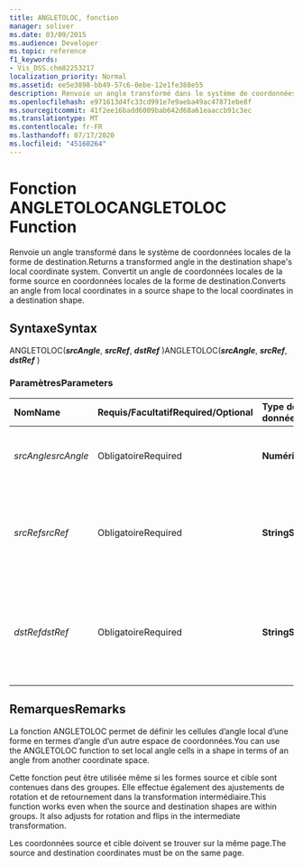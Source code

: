 ```yaml
---
title: ANGLETOLOC, fonction
manager: soliver
ms.date: 03/09/2015
ms.audience: Developer
ms.topic: reference
f1_keywords:
- Vis_DSS.chm82253217
localization_priority: Normal
ms.assetid: ee5e3898-bb49-57c6-0ebe-12e1fe388e55
description: Renvoie un angle transformé dans le système de coordonnées locales de la forme de destination. Convertit un angle de coordonnées locales de la forme source en coordonnées locales de la forme de destination.
ms.openlocfilehash: e971613d4fc33cd991e7e9aeba49ac47871ebe8f
ms.sourcegitcommit: 41f2ee16badd6009bab642d68a61eaaccb91c3ec
ms.translationtype: MT
ms.contentlocale: fr-FR
ms.lasthandoff: 07/17/2020
ms.locfileid: "45160264"
---
```

# <a name="angletoloc-function"></a><span data-ttu-id="4c27f-104">Fonction ANGLETOLOC</span><span class="sxs-lookup"><span data-stu-id="4c27f-104">ANGLETOLOC Function</span></span>

<span data-ttu-id="4c27f-105">Renvoie un angle transformé dans le système de coordonnées locales de la forme de destination.</span><span class="sxs-lookup"><span data-stu-id="4c27f-105">Returns a transformed angle in the destination shape's local coordinate system.</span></span> <span data-ttu-id="4c27f-106">Convertit un angle de coordonnées locales de la forme source en coordonnées locales de la forme de destination.</span><span class="sxs-lookup"><span data-stu-id="4c27f-106">Converts an angle from local coordinates in a source shape to the local coordinates in a destination shape.</span></span> 
  
## <a name="syntax"></a><span data-ttu-id="4c27f-107">Syntaxe</span><span class="sxs-lookup"><span data-stu-id="4c27f-107">Syntax</span></span>

<span data-ttu-id="4c27f-108">ANGLETOLOC(***srcAngle***, ***srcRef***, ***dstRef*** )</span><span class="sxs-lookup"><span data-stu-id="4c27f-108">ANGLETOLOC(***srcAngle***, ***srcRef***, ***dstRef*** )</span></span> 
  
### <a name="parameters"></a><span data-ttu-id="4c27f-109">Paramètres</span><span class="sxs-lookup"><span data-stu-id="4c27f-109">Parameters</span></span>

|<span data-ttu-id="4c27f-110">**Nom**</span><span class="sxs-lookup"><span data-stu-id="4c27f-110">**Name**</span></span>|<span data-ttu-id="4c27f-111">**Requis/Facultatif**</span><span class="sxs-lookup"><span data-stu-id="4c27f-111">**Required/Optional**</span></span>|<span data-ttu-id="4c27f-112">**Type de données**</span><span class="sxs-lookup"><span data-stu-id="4c27f-112">**Data Type**</span></span>|<span data-ttu-id="4c27f-113">**Description**</span><span class="sxs-lookup"><span data-stu-id="4c27f-113">**Description**</span></span>|
|:-----|:-----|:-----|:-----|
| <span data-ttu-id="4c27f-114">_srcAngle_</span><span class="sxs-lookup"><span data-stu-id="4c27f-114">_srcAngle_</span></span> <br/> |<span data-ttu-id="4c27f-115">Obligatoire</span><span class="sxs-lookup"><span data-stu-id="4c27f-115">Required</span></span>  <br/> |<span data-ttu-id="4c27f-116">**Numérique**</span><span class="sxs-lookup"><span data-stu-id="4c27f-116">**Numeric**</span></span> <br/> |<span data-ttu-id="4c27f-117">Angle dans le système de coordonnées source.</span><span class="sxs-lookup"><span data-stu-id="4c27f-117">An angle in the source coordinate system.</span></span>  <br/> |
| <span data-ttu-id="4c27f-118">_srcRef_</span><span class="sxs-lookup"><span data-stu-id="4c27f-118">_srcRef_</span></span> <br/> |<span data-ttu-id="4c27f-119">Obligatoire</span><span class="sxs-lookup"><span data-stu-id="4c27f-119">Required</span></span>  <br/> |<span data-ttu-id="4c27f-120">**String**</span><span class="sxs-lookup"><span data-stu-id="4c27f-120">**String**</span></span> <br/> | <span data-ttu-id="4c27f-121">Référence à une cellule de l’objet source, comme une forme, un groupe, une page, etc.</span><span class="sxs-lookup"><span data-stu-id="4c27f-121">A reference to a cell in the source object, such as a shape, group, page, and so on.</span></span>  <br/> |
| <span data-ttu-id="4c27f-122">_dstRef_</span><span class="sxs-lookup"><span data-stu-id="4c27f-122">_dstRef_</span></span> <br/> |<span data-ttu-id="4c27f-123">Obligatoire</span><span class="sxs-lookup"><span data-stu-id="4c27f-123">Required</span></span>  <br/> |<span data-ttu-id="4c27f-124">**String**</span><span class="sxs-lookup"><span data-stu-id="4c27f-124">**String**</span></span> <br/> |<span data-ttu-id="4c27f-125">Référence à une cellule de l’objet de destination, comme une forme, un groupe, une page, etc.</span><span class="sxs-lookup"><span data-stu-id="4c27f-125">A reference to a cell in the destination object, such as a shape, group, page, and so on.</span></span>  <br/> |
   
## <a name="remarks"></a><span data-ttu-id="4c27f-126">Remarques</span><span class="sxs-lookup"><span data-stu-id="4c27f-126">Remarks</span></span>

<span data-ttu-id="4c27f-127">La fonction ANGLETOLOC permet de définir les cellules d’angle local d’une forme en termes d’angle d’un autre espace de coordonnées.</span><span class="sxs-lookup"><span data-stu-id="4c27f-127">You can use the ANGLETOLOC function to set local angle cells in a shape in terms of an angle from another coordinate space.</span></span>
  
<span data-ttu-id="4c27f-p103">Cette fonction peut être utilisée même si les formes source et cible sont contenues dans des groupes. Elle effectue également des ajustements de rotation et de retournement dans la transformation intermédiaire.</span><span class="sxs-lookup"><span data-stu-id="4c27f-p103">This function works even when the source and destination shapes are within groups. It also adjusts for rotation and flips in the intermediate transformation.</span></span>
  
<span data-ttu-id="4c27f-130">Les coordonnées source et cible doivent se trouver sur la même page.</span><span class="sxs-lookup"><span data-stu-id="4c27f-130">The source and destination coordinates must be on the same page.</span></span>
  

